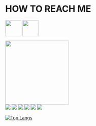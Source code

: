 # HOW TO REACH ME
<a href="https://t.me/ikaelFess"><img align='center' src='https://user-images.githubusercontent.com/83520969/168468570-a119a8da-3a2e-4846-ad6a-2d0bb4548946.png' width='50' height='50'></a>
<a href="mailto:chtotib.yudin@mail.ru"><img align='center' src='https://user-images.githubusercontent.com/83520969/168468315-8e454bc7-6a1a-45bd-aed8-098cebc3177c.png' width='50' height='50'></a>

<img align='center' src='https://media.giphy.com/media/bcKmIWkUMCjVm/giphy.gif' width='200'> </br>
<img src="https://img.shields.io/badge/-Ruby-710bd2?style=for-the-badge&logo=Ruby&logoColor=red"/>
<img src="https://img.shields.io/badge/-C-649bd2?style=for-the-badge&logo=C&logoColor=white"/>
<img src="https://img.shields.io/badge/-C++-00599d?style=for-the-badge&logo=CPLUSPLUS&logoColor=white"/>
<img src="https://img.shields.io/badge/-DOCKER-119fdb?style=for-the-badge&logo=DOCKER&logoColor=white"/>
<img src="https://img.shields.io/badge/-HTML-brown?style=for-the-badge&logo=HTML">
<img src="https://img.shields.io/badge/-CSS-blue?style=for-the-badge&logo=CSS">

[![Top Langs](https://github-readme-stats.vercel.app/api/top-langs/?username=ikael21&theme=buefy&border_radius=16)](https://github.com/anuraghazra/github-readme-stats)

<!---
ikael21/ikael21 is a ✨ special ✨ repository because its `README.md` (this file) appears on your GitHub profile.
You can click the Preview link to take a look at your changes.
--->

